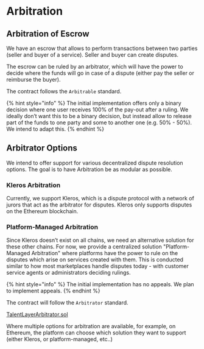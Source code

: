 # Arbitration

## Arbitration of Escrow

We have an escrow that allows to perform transactions between two parties (seller and buyer of a service). Seller and buyer can create disputes.

The escrow can be ruled by an arbitrator, which will have the power to decide where the funds will go in case of a dispute (either pay the seller or reimburse the buyer).

The contract follows the `Arbitrable` standard.

{% hint style="info" %}
The initial implementation offers only a binary decision where one user receives 100% of the pay-out after a ruling. We ideally don’t want this to be a binary decision, but instead allow to release part of the funds to one party and some to another one (e.g. 50% - 50%). We intend to adapt this.
{% endhint %}

## **Arbitrator Options**

We intend to offer support for various decentralized dispute resolution options. The goal is to have Arbitration be as modular as possible.&#x20;

### Kleros Arbitration

Currently, we support Kleros, which is a dispute protocol with a network of jurors that act as the arbitrator for disputes. Kleros only supports disputes on the Ethereum blockchain.&#x20;

### Platform-Managed Arbitration

Since Kleros doesn’t exist on all chains, we need an alternative solution for these other chains. For now, we provide a centralized solution "Platform-Managed Arbitration" where platforms have the power to rule on the disputes which arise on services created with them. This is conducted similar to how most marketplaces handle disputes today - with customer service agents or administrators deciding rulings.

{% hint style="info" %}
The initial implementation has no appeals. We plan to implement appeals.&#x20;
{% endhint %}

The contract will follow the `Arbitrator` standard.

[TalentLayerArbitrator.sol](https://www.notion.so/TalentLayerArbitrator-sol-569f042d393a40d8a531eff0e61a938e)

Where multiple options for arbitration are available, for example, on Ethereum, the platform can choose which solution they want to support (either Kleros, or platform-managed, etc..)

